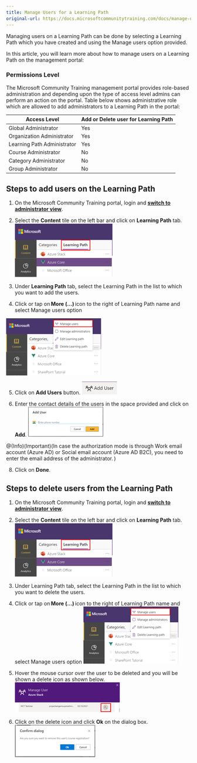 ```yaml
---
title: Manage Users for a Learning Path
original-url: https://docs.microsoftcommunitytraining.com/docs/manage-user-for-a-learning-path
---
```

Managing users on a Learning Path can be done by selecting a Learning Path which you have created and using the Manage users option provided. 

In this article, you will learn more about how to manage users on a Learning Path on the management portal: 

### Permissions Level 

The Microsoft Community Training management portal provides role-based administration and depending upon the type of access level admins can perform an action on the portal. Table below shows administrative role which are allowed to add administrators to a Learning Path in the portal: 

| Access Level  | Add or Delete user for Learning Path |
| --- | --- | 
| Global Administrator | Yes | 
| Organization Administrator | Yes | 
| Learning Path Administrator | Yes | 
| Course Administrator | No | 
| Category Administrator | No | 
| Group Administrator | No | 

## Steps to add users on the Learning Path 

1.	On the Microsoft Community Training portal, login and [**switch to administrator view**](https://microsoftindia.document360.io/docs/configure-platform#step-2--switch-to-administrator-view-of-the-portal). 

2. Select the **Content** tile on the left bar and click on **Learning Path** tab. 
![image.png](../../../media/image%28388%29.png)

3. Under **Learning Path** tab, select the Learning Path in the list to which you want to add the users. 

4. Click or tap on **More (…)** icon to the right of Learning Path name and select Manage users option 

![image.png](../../../media/image%28403%29.png)

5. Click on **Add Users** button.
![image.png](../../../media/image%28404%29.png)

6. Enter the contact details of the users in the space provided and click on **Add**. 
![image.png](../../../media/image%28405%29.png)

@(Info)(Important)(In case the authorization mode is through Work email account (Azure AD) or Social email account (Azure AD B2C), you need to enter the email address of the administrator. )

8. Click on **Done**. 

##  Steps to delete users from the Learning Path 

1.	On the Microsoft Community Training portal, login and [**switch to administrator view**](https://microsoftindia.document360.io/docs/configure-platform#step-2--switch-to-administrator-view-of-the-portal). 

2. Select the **Content** tile on the left bar and click on **Learning Path** tab. 
![image.png](../../../media/image%28388%29.png)

3. Under Learning Path tab, select the Learning Path in the list to which you want to delete the users. 

4. Click or tap on **More (…)** icon to the right of Learning Path name and select Manage users option 
![image.png](../../../media/image%28406%29.png)

5. Hover the mouse cursor over the user to be deleted and you will be shown a delete icon as shown below. 
![image.png](../../../media/image%28407%29.png)

6. Click on the delete icon and click **Ok** on the dialog box. 
![image.png](../../../media/image%28408%29.png)
